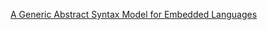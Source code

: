 [A Generic Abstract Syntax Model for Embedded Languages](https://emilaxelsson.github.io/documents/axelsson2012generic.pdf)

